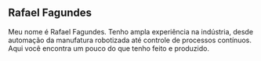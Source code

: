 ## Rafael Fagundes
Meu nome é Rafael Fagundes. Tenho ampla experiência na indústria, desde automação da manufatura robotizada até controle de processos contínuos. Aqui você encontra um pouco do que tenho feito e produzido.
